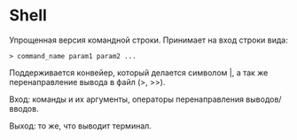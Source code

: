 # Shell

Упрощенная версия командной строки. Принимает на вход строки вида:

    > command_name param1 param2 ...

Поддерживается конвейер, который делается символом |, а так же перенаправление вывода в
файл (>, >>).

Вход: команды и их аргументы, операторы перенаправления
выводов/вводов.

Выход: то же, что выводит терминал.
